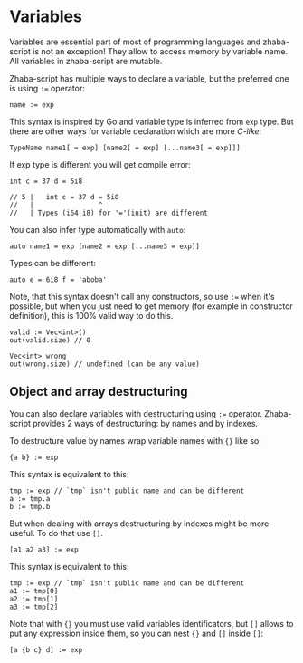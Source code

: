 # Variables

Variables are essential part of most of programming languages and zhaba-script is not an exception! They allow to access memory by variable name. All variables in zhaba-script are mutable.

Zhaba-script has multiple ways to declare a variable, but the preferred one is using `:=` operator:

```zh
name := exp
```

This syntax is inspired by Go and variable type is inferred from `exp` type. But there are other ways for variable declaration which are more _C-like_:

```zh
TypeName name1[ = exp] [name2[ = exp] [...name3[ = exp]]]
```

If exp type is different you will get compile error:

```zh
int c = 37 d = 5i8

// 5 |   int c = 37 d = 5i8
//   |                ^
//   | Types (i64 i8) for '='(init) are different
```

You can also infer type automatically with `auto`:

```zh
auto name1 = exp [name2 = exp [...name3 = exp]]
```

Types can be different:

```zh
auto e = 6i8 f = 'aboba'
```

Note, that this syntax doesn't call any constructors, so use `:=` when it's possible, but when you just need to get memory (for example in constructor definition), this is 100% valid way to do this.

```zh
valid := Vec<int>()
out(valid.size) // 0

Vec<int> wrong
out(wrong.size) // undefined (can be any value)
```

## Object and array destructuring

You can also declare variables with destructuring using `:=` operator. Zhaba-script provides 2 ways of destructuring: by names and by indexes.

To destructure value by names wrap variable names with `{}` like so:

```zh
{a b} := exp
```

This syntax is equivalent to this:

```zh
tmp := exp // `tmp` isn't public name and can be different
a := tmp.a
b := tmp.b
```

But when dealing with arrays destructuring by indexes might be more useful. To do that use `[]`.

```zh
[a1 a2 a3] := exp
```

This syntax is equivalent to this:

```zh
tmp := exp // `tmp` isn't public name and can be different
a1 := tmp[0]
a2 := tmp[1]
a3 := tmp[2]
```

Note that with `{}` you must use valid variables identificators, but `[]` allows to put any expression inside them, so you can nest `{}` and `[]` inside `[]`:

```zh
[a {b c} d] := exp
```
